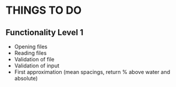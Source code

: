 # THINGS TO DO
## Functionality Level 1
- Opening files
- Reading files
- Validation of file
- Validation of input
- First approximation  (mean spacings, return % above water and absolute)
